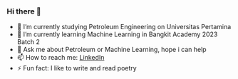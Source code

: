 ### Hi there 👋

- 🔭 I’m currently studying Petroleum Engineering on Universitas Pertamina
- 🌱 I’m currently learning Machine Learning in Bangkit Academy 2023 Batch 2
- 💬 Ask me about Petroleum or Machine Learning, hope i can help
- 📫 How to reach me: [LinkedIn](https://www.linkedin.com/in/muhammadabdulaziz)
- ⚡ Fun fact: I like to write and read poetry

<!--
**azizpandoyo/azizpandoyo** is a ✨ _special_ ✨ repository because its `README.md` (this file) appears on your GitHub profile.

Here are some ideas to get you started:

- 🔭 I’m currently working on ...
- 🌱 I’m currently learning ...
- 👯 I’m looking to collaborate on ...
- 🤔 I’m looking for help with ...
- 💬 Ask me about ...
- 📫 How to reach me: ...
- 😄 Pronouns: ...
- ⚡ Fun fact: ...
-->
